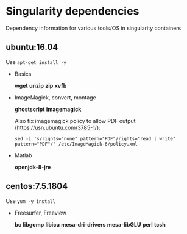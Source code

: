 # Singularity dependencies
Dependency information for various tools/OS in singularity containers

## ubuntu:16.04

Use `apt-get install -y`

* Basics

  __wget__ __unzip__ __zip__ __xvfb__

* ImageMagick, convert, montage

  __ghostscript__ __imagemagick__

  Also fix imagemagick policy to allow PDF output (https://usn.ubuntu.com/3785-1/):
  
    `sed -i 's/rights="none" pattern="PDF"/rights="read | write" pattern="PDF"/' /etc/ImageMagick-6/policy.xml`

* Matlab

  __openjdk-8-jre__


## centos:7.5.1804

Use `yum -y install`

* Freesurfer, Freeview

  __bc__ __libgomp__ __libicu__ __mesa-dri-drivers__ __mesa-libGLU__ __perl__ __tcsh__

